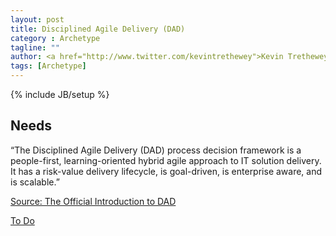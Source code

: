 ```yaml
---
layout: post
title: Disciplined Agile Delivery (DAD)
category : Archetype
tagline: ""
author: <a href="http://www.twitter.com/kevintrethewey">Kevin Trethewey</a>
tags: [Archetype]
---
```

{% include JB/setup %}

## Needs
“The Disciplined Agile Delivery (DAD) process decision framework  is a people-first, learning-oriented hybrid agile approach to IT solution delivery. It has a risk-value delivery lifecycle, is goal-driven, is enterprise aware, and is scalable.”

[Source: The Official Introduction to DAD](http://www.disciplinedagiledelivery.com/introduction-to-dad/)


[To Do](/explanation/TODO)